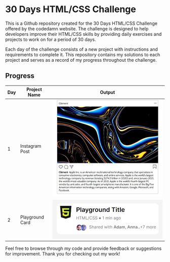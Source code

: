 # 30 Days HTML/CSS Challenge

This is a Github repository created for the 30 Days HTML/CSS Challenge offered by the codedamn website. The challenge is designed to help developers improve their HTML/CSS skills by providing daily exercises and projects to work on for a period of 30 days.

Each day of the challenge consists of a new project with instructions and requirements to complete it. This repository contains my solutions to each project and serves as a record of my progress throughout the challenge.

## Progress

| Day | Project Name    | Output                                                |
| --- | --------------- | ----------------------------------------------------- |
| 1   | Instagram Post  | ![Output](./Day-1_Instagram_Post/assets/output.jpeg)  |
| 2   | Playground Card | ![Output](./Day-2_Playground_Card/assets/output.jpeg) |

Feel free to browse through my code and provide feedback or suggestions for improvement. Thank you for checking out my work!
